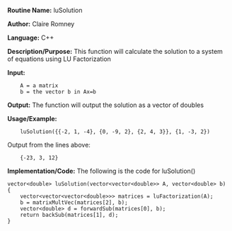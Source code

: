 **Routine Name:**       luSolution

**Author:** Claire Romney

**Language:** C++

**Description/Purpose:** This function will calculate the solution to a system of equations using LU Factorization

**Input:** 
        
        A = a matrix
        b = the vector b in Ax=b

**Output:** The function will output the solution as a vector of doubles

**Usage/Example:**

        luSolution({{-2, 1, -4}, {0, -9, 2}, {2, 4, 3}}, {1, -3, 2})
       
Output from the lines above:

        {-23, 3, 12}
  
**Implementation/Code:** The following is the code for luSolution()

    vector<double> luSolution(vector<vector<double>> A, vector<double> b) {
	    vector<vector<vector<double>>> matrices = luFactorization(A);
	    b = matrixMultVec(matrices[2], b);
	    vector<double> d = forwardSub(matrices[0], b);
	    return backSub(matrices[1], d);
    }
